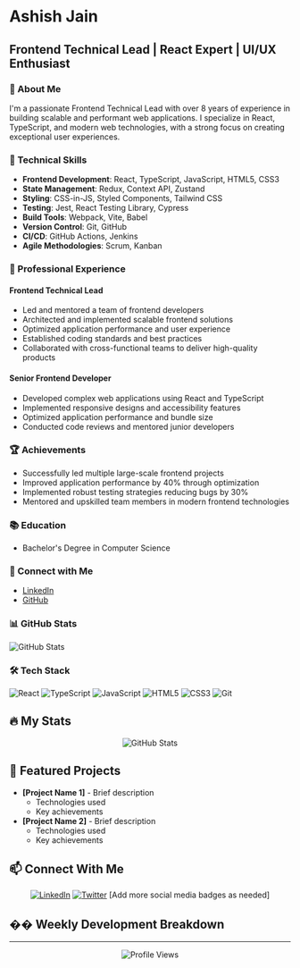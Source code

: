 # Ashish Jain
## Frontend Technical Lead | React Expert | UI/UX Enthusiast

### 👋 About Me
I'm a passionate Frontend Technical Lead with over 8 years of experience in building scalable and performant web applications. I specialize in React, TypeScript, and modern web technologies, with a strong focus on creating exceptional user experiences.

### 🚀 Technical Skills
- **Frontend Development**: React, TypeScript, JavaScript, HTML5, CSS3
- **State Management**: Redux, Context API, Zustand
- **Styling**: CSS-in-JS, Styled Components, Tailwind CSS
- **Testing**: Jest, React Testing Library, Cypress
- **Build Tools**: Webpack, Vite, Babel
- **Version Control**: Git, GitHub
- **CI/CD**: GitHub Actions, Jenkins
- **Agile Methodologies**: Scrum, Kanban

### 💼 Professional Experience

#### Frontend Technical Lead
- Led and mentored a team of frontend developers
- Architected and implemented scalable frontend solutions
- Optimized application performance and user experience
- Established coding standards and best practices
- Collaborated with cross-functional teams to deliver high-quality products

#### Senior Frontend Developer
- Developed complex web applications using React and TypeScript
- Implemented responsive designs and accessibility features
- Optimized application performance and bundle size
- Conducted code reviews and mentored junior developers

### 🏆 Achievements
- Successfully led multiple large-scale frontend projects
- Improved application performance by 40% through optimization
- Implemented robust testing strategies reducing bugs by 30%
- Mentored and upskilled team members in modern frontend technologies

### 📚 Education
- Bachelor's Degree in Computer Science

### 🔗 Connect with Me
- [LinkedIn](https://www.linkedin.com/in/ashishjain316)
- [GitHub](https://github.com/ashishjain316)

### 📊 GitHub Stats
![GitHub Stats](https://github-readme-stats.vercel.app/api?username=ashishjain316&show_icons=true&theme=radical)

### 🛠️ Tech Stack
![React](https://img.shields.io/badge/React-20232A?style=for-the-badge&logo=react&logoColor=61DAFB)
![TypeScript](https://img.shields.io/badge/TypeScript-007ACC?style=for-the-badge&logo=typescript&logoColor=white)
![JavaScript](https://img.shields.io/badge/JavaScript-F7DF1E?style=for-the-badge&logo=javascript&logoColor=black)
![HTML5](https://img.shields.io/badge/HTML5-E34F26?style=for-the-badge&logo=html5&logoColor=white)
![CSS3](https://img.shields.io/badge/CSS3-1572B6?style=for-the-badge&logo=css3&logoColor=white)
![Git](https://img.shields.io/badge/Git-F05032?style=for-the-badge&logo=git&logoColor=white)

## 🔥 My Stats
<div align="center">
  <img src="https://github-readme-stats.vercel.app/api?username=ashishjain316&show_icons=true&theme=github_dark" alt="GitHub Stats" />
</div>

## 🌟 Featured Projects
- **[Project Name 1]** - Brief description
  - Technologies used
  - Key achievements
- **[Project Name 2]** - Brief description
  - Technologies used
  - Key achievements

## 📫 Connect With Me
<div align="center">
  
[![LinkedIn](https://img.shields.io/badge/LinkedIn-0077B5?style=for-the-badge&logo=linkedin&logoColor=white)](https://www.linkedin.com/in/ashishjain316)
[![Twitter](https://img.shields.io/badge/Twitter-1DA1F2?style=for-the-badge&logo=twitter&logoColor=white)](https://twitter.com/ashishjain316)
[Add more social media badges as needed]

</div>

## �� Weekly Development Breakdown
<!--START_SECTION:waka-->
<!--END_SECTION:waka-->

---
<div align="center">
  <img src="https://komarev.com/ghpvc/?username=ashishjain316&color=green" alt="Profile Views" />
</div> 